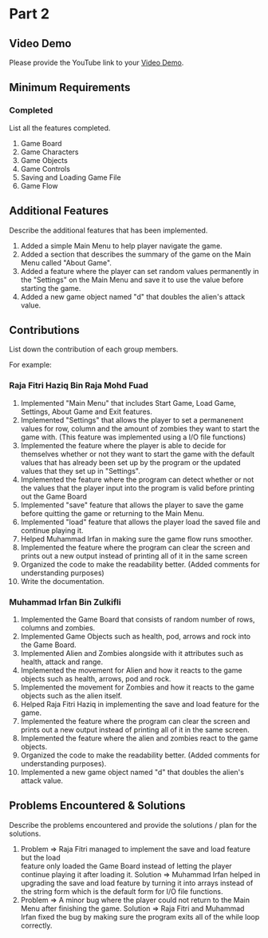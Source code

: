# Part 2

## Video Demo

Please provide the YouTube link to your [Video Demo](https://youtu.be/y_xqtkH0Nrc).

## Minimum Requirements

### Completed

List all the features completed.

1. Game Board 
2. Game Characters
3. Game Objects
4. Game Controls
5. Saving and Loading Game File
6. Game Flow

## Additional Features

Describe the additional features that has been implemented.

1. Added a simple Main Menu to help player navigate the game.
2. Added a section that describes the summary of the game on the Main Menu called "About Game".
3. Added a feature where the player can set random values permanently in the "Settings" on the Main Menu and save it to use the value before starting the game.
4. Added a new game object named "d" that doubles the alien's attack value.

## Contributions

List down the contribution of each group members.

For example:

### Raja Fitri Haziq Bin Raja Mohd Fuad

1. Implemented "Main Menu" that includes Start Game, Load Game, Settings, About Game and Exit features.
2. Implemented "Settings" that allows the player to set a permanenent values for row, column and the amount of
   zombies they want to start the game with. (This feature was implemented using a I/O file functions)
3. Implemented the feature where the player is able to decide for themselves whether or not they want to start
   the game with the default values that has already been set up by the program or the updated values that they
   set up in "Settings".
4. Implemented the feature where the program can detect whether or not the values that the player input into
   the program is valid before printing out the Game Board
5. Implemented "save" feature that allows the player to save the game before quitting the game or returning
   to the Main Menu.
6. Implemented "load" feature that allows the player load the saved file and continue playing it. 
7. Helped Muhammad Irfan in making sure the game flow runs smoother.
8. Implemented the feature where the program can clear the screen and prints out a new output instead of 
   printing all of it in the same screen
9. Organized the code to make the readability better. (Added comments for understanding purposes)
10. Write the documentation.

### Muhammad Irfan Bin Zulkifli

1. Implemented the Game Board that consists of random number of rows, columns and zombies.
2. Implemented Game Objects such as health, pod, arrows and rock into the Game Board.
3. Implemented Alien and Zombies alongside with it attributes such as health, attack and range.
4. Implemented the movement for Alien and how it reacts to the game objects such as health, arrows, pod and
   rock.
5. Implemented the movement for Zombies and how it reacts to the game objects such as the alien itself.
6. Helped Raja Fitri Haziq in implementing the save and load feature for the game.
7. Implemented the feature where the program can clear the screen and prints out a new output instead of 
   printing all of it in the same screen.
8. Implemented the feature where the alien and zombies react to the game objects.
9. Organized the code to make the readability better. (Added comments for understanding purposes).
10. Implemented a new game object named "d" that doubles the alien's attack value.

## Problems Encountered & Solutions

Describe the problems encountered and provide the solutions / plan for the solutions.

1. Problem  => Raja Fitri managed to implement the save and load feature but the load  
               feature only loaded the 
               Game Board instead of letting the player continue playing it after loading it.
   Solution => Muhammad Irfan helped in upgrading the save and load feature by turning it 
               into arrays instead of the string form which is the default form for I/O file functions.
2. Problem  => A minor bug where the player could not return to the Main Menu after 
              finishing the game.
   Solution => Raja Fitri and Muhammad Irfan fixed the bug by making sure the program 
               exits all of the while loop correctly.